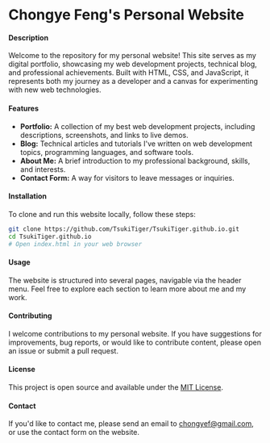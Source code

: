 # Chongye Feng's Personal Website

#### Description
Welcome to the repository for my personal website! This site serves as my digital portfolio, showcasing my web development projects, technical blog, and professional achievements. Built with HTML, CSS, and JavaScript, it represents both my journey as a developer and a canvas for experimenting with new web technologies.

#### Features
- **Portfolio:** A collection of my best web development projects, including descriptions, screenshots, and links to live demos.
- **Blog:** Technical articles and tutorials I've written on web development topics, programming languages, and software tools.
- **About Me:** A brief introduction to my professional background, skills, and interests.
- **Contact Form:** A way for visitors to leave messages or inquiries.

#### Installation
To clone and run this website locally, follow these steps:

```bash
git clone https://github.com/TsukiTiger/TsukiTiger.github.io.git
cd TsukiTiger.github.io
# Open index.html in your web browser
```

#### Usage
The website is structured into several pages, navigable via the header menu. Feel free to explore each section to learn more about me and my work.

#### Contributing
I welcome contributions to my personal website. If you have suggestions for improvements, bug reports, or would like to contribute content, please open an issue or submit a pull request.

#### License
This project is open source and available under the [MIT License](LICENSE.md).

#### Contact
If you'd like to contact me, please send an email to [chongyef@gmail.com](mailto:chongyef@gmail.com), or use the contact form on the website.
